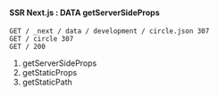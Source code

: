 #### SSR Next.js : DATA getServerSideProps

```
GET / _next / data / development / circle.json 307
GET / circle 307
GET / 200
```

1. getServerSideProps
2. getStaticProps
3. getStaticPath